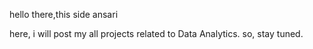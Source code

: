 hello there,this side ansari

here, i will post my all projects related to Data Analytics.
so, stay tuned.
